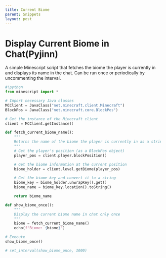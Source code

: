 ```yaml
---
title: Current Biome
parent: Snippets
layout: post
---
```


# Display Current Biome in Chat(Pyjinn)

A simple Minescript script that fetches the biome the player is currently in and displays its name in the chat. Can be run once or periodically by uncommenting the interval.

```python
#!python
from minescript import *

# Import necessary Java classes
MCClient = JavaClass("net.minecraft.client.Minecraft")
BlockPos = JavaClass("net.minecraft.core.BlockPos")

# Get the instance of the Minecraft client
client = MCClient.getInstance()

def fetch_current_biome_name():
    """
    Returns the name of the biome the player is currently in as a string
    """
    # Get the player's position (as a BlockPos object)
    player_pos = client.player.blockPosition()

    # Get the biome information at the current position
    biome_holder = client.level.getBiome(player_pos)

    # Get the biome key and convert it to a string
    biome_key = biome_holder.unwrapKey().get()
    biome_name = biome_key.location().toString()

    return biome_name

def show_biome_once():
    """
    Display the current biome name in chat only once
    """
    biome = fetch_current_biome_name()
    echo(f"Biome: {biome}")

# Execute
show_biome_once()

# set_interval(show_biome_once, 1000)
```